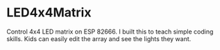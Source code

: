 # LED4x4Matrix
Control 4x4 LED matrix on ESP 82666. I built this to teach simple coding skills. Kids can easily edit the array and see the lights they want.
